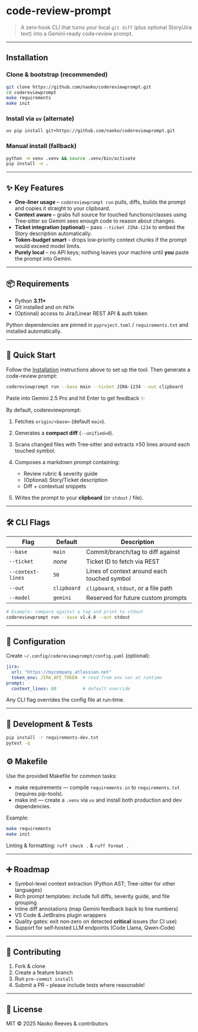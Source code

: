 # code-review-prompt

> A zero‑hook CLI that turns your local `git diff` (plus optional Story/Jira text) into a Gemini‑ready code‑review prompt.

---

## Installation

### Clone & bootstrap (recommended)

```bash
git clone https://github.com/naoko/codereviewprompt.git
cd codereviewprompt
make requirements
make init
```

### Install via `uv` (alternate)

```bash
uv pip install git+https://github.com/naoko/codereviewprompt.git
```

### Manual install (fallback)

```bash
python -m venv .venv && source .venv/bin/activate
pip install -e .
```

---

## ✨ Key Features

* **One‑liner usage** – `codereviewprompt run` pulls, diffs, builds the prompt and copies it straight to your clipboard.
* **Context aware** – grabs full source for touched functions/classes using Tree‑sitter so Gemini sees enough code to reason about changes.
* **Ticket integration (optional)** – pass `--ticket JIRA‑1234` to embed the Story description automatically.
* **Token‑budget smart** – drops low‑priority context chunks if the prompt would exceed model limits.
* **Purely local** – no API keys; nothing leaves your machine until **you** paste the prompt into Gemini.

---

## 📦 Requirements

* Python **3.11+**
* Git installed and on `PATH`
* (Optional) access to Jira/Linear REST API & auth token

Python dependencies are pinned in `pyproject.toml` / `requirements.txt` and installed automatically.

---

## 🚀 Quick Start

Follow the [Installation](#installation) instructions above to set up the tool.
Then generate a code-review prompt:

```bash
codereviewprompt run --base main --ticket JIRA-1234 --out clipboard
```
Paste into Gemini 2.5 Pro and hit Enter to get feedback ✨

By default, codereviewprompt:

1. Fetches `origin/<base>` (default `main`).
2. Generates a **compact diff** (`--unified=0`).
3. Scans changed files with Tree‑sitter and extracts ±50 lines around each touched symbol.
4. Composes a markdown prompt containing:

   * Review rubric & severity guide
   * (Optional) Story/Ticket description
   * Diff + contextual snippets
5. Writes the prompt to your **clipboard** (or `stdout` / file).

---

## 🛠️ CLI Flags

| Flag              | Default     | Description                                 |
| ----------------- | ----------- | ------------------------------------------- |
| `--base`          | `main`      | Commit/branch/tag to diff against           |
| `--ticket`        | *none*      | Ticket ID to fetch via REST                 |
| `--context-lines` | `50`        | Lines of context around each touched symbol |
| `--out`           | `clipboard` | `clipboard`, `stdout`, or a file path       |
| `--model`         | `gemini`    | Reserved for future custom prompts          |

```bash
# Example: compare against a tag and print to stdout
codereviewprompt run --base v1.4.0 --out stdout
```

---

## 🧩 Configuration

Create `~/.config/codereviewprompt/config.yaml` (optional):

```yaml
jira:
  url: "https://mycompany.atlassian.net"
  token_env: JIRA_API_TOKEN  # read from env var at runtime
prompt:
  context_lines: 80          # default override
```

Any CLI flag overrides the config file at run‑time.

---

## 🧪 Development & Tests

```bash
pip install -r requirements-dev.txt
pytest -q
```

## ⚙️ Makefile

Use the provided Makefile for common tasks:

* make requirements — compile `requirements.in` to `requirements.txt` (requires pip-tools).
* make init         — create a `.venv` via `uv` and install both production and dev dependencies.

Example:
```bash
make requirements
make init
```

Linting & formatting: `ruff check .` & `ruff format .`

---

## ➕ Roadmap

* Symbol-level context extraction (Python AST; Tree-sitter for other languages)
* Rich prompt templates: include full diffs, severity guide, and file grouping
* Inline diff annotations (map Gemini feedback back to line numbers)
* VS Code & JetBrains plugin wrappers
* Quality gates: exit non‑zero on detected **critical** issues (for CI use)
* Support for self‑hosted LLM endpoints (Code Llama, Qwen‑Code)

---

## 🤝 Contributing

1. Fork & clone
2. Create a feature branch
3. Run `pre-commit install`
4. Submit a PR – please include tests where reasonable!

---

## 📝 License

MIT © 2025 Naoko Reeves & contributors
